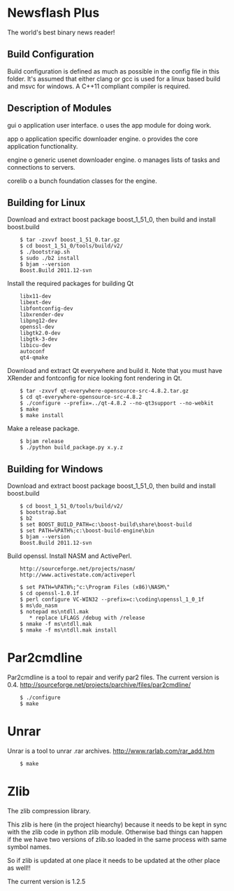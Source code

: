 Newsflash Plus
=========================

The world's best binary news reader!


Build Configuration
-------------------------

Build configuration is defined as much as possible in the config file in this folder.
It's assumed that either clang or gcc is used for a linux based build and msvc for windows.
A C++11 compliant compiler is required. 

Description of Modules
-------------------------

gui
    o application user interface. 
    o uses the app module for doing work.

app
    o application specific downloader engine. 
    o provides the core application functionality.

engine
    o generic usenet downloader engine. 
    o manages lists of tasks and connections to servers.

corelib
    o a bunch foundation classes for the engine.


Building for Linux
-------------------------

Download and extract boost package boost_1_51_0, then build and install boost.build

        $ tar -zxvvf boost_1_51_0.tar.gz
        $ cd boost_1_51_0/tools/build/v2/
        $ ./bootstrap.sh
        $ sudo ./b2 install
        $ bjam --version
        Boost.Build 2011.12-svn

Install the required packages for building Qt

        libx11-dev
        libext-dev
        libfontconfig-dev
        libxrender-dev
        libpng12-dev
        openssl-dev
        libgtk2.0-dev
        libgtk-3-dev
        libicu-dev
        autoconf
        qt4-qmake

Download and extract Qt everywhere and build it. Note that you must have XRender and fontconfig
for nice looking font rendering in Qt.

        $ tar -zxvvf qt-everywhere-opensource-src-4.8.2.tar.gz
        $ cd qt-everywhere-opensource-src-4.8.2
        $ ./configure --prefix=../qt-4.8.2 --no-qt3support --no-webkit
        $ make
        $ make install


Make a release package. 

        $ bjam release
        $ ./python build_package.py x.y.z


Building for Windows
----------------------------
Download and extract boost package boost_1_51_0, then build and install boost.build

        $ cd boost_1_51_0/tools/build/v2/
        $ bootstrap.bat
        $ b2
        $ set BOOST_BUILD_PATH=c:\boost-build\share\boost-build
        $ set PATH=%PATH%;c:\boost-build-engine\bin
        $ bjam --version
        Boost.Build 2011.12-svn

Build openssl. Install NASM and ActivePerl. 

        http://sourceforge.net/projects/nasm/        
        http://www.activestate.com/activeperl

        $ set PATH=%PATH%;"c:\Program Files (x86)\NASM\"
        $ cd openssl-1.0.1f
        $ perl configure VC-WIN32 --prefix=c:\coding\openssl_1_0_1f
        $ ms\do_nasm
        $ notepad ms\ntdll.mak
           * replace LFLAGS /debug with /release
        $ nmake -f ms\ntdll.mak
        $ nmake -f ms\ntdll.mak install

Par2cmdline
========================
Par2cmdline is a tool to repair and verify par2 files. The current version is 0.4.
http://sourceforge.net/projects/parchive/files/par2cmdline/

        $ ./configure
        $ make

Unrar
=========================
Unrar is a tool to unrar .rar archives. 
http://www.rarlab.com/rar_add.htm

        $ make
         

Zlib
========================
The zlib compression library.

This zlib is here (in the project hiearchy) because it needs to be kept in sync
with the zlib code in python zlib module. Otherwise bad things can happen if the we have
two versions of zlib.so loaded in the same process with same symbol names.

So if zlib is updated at one place it needs to be updated at the other place as well!!

The current version is 1.2.5

